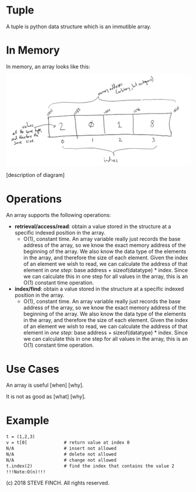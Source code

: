 # Tuple

A tuple is python  data structure which is an immutible array.

# In Memory

In memory, an array looks like this:

![Image of Array in Memory](images/array_memory.png)

\[description of diagram\]

# Operations

An array supports the following operations:

* **retrieval/access/read**: obtain a value stored in the structure at a specific indexed position in the array.
  * O(1), constant time. An array variable really just records the base address of the array, so we know the exact memory address of the beginning of the array. We also know the data type of the elements in the array, and therefore the size of each element. Given the index of an element we wish to read, we can calculate the address of that element in *one step*: base address + sizeof(datatype) * index. Since we can calculate this in one step for all values in the array, this is an O(1) constant time operation.
* **index/find**: obtain a value stored in the structure at a specific indexed position in the array.
  * O(1), constant time. An array variable really just records the base address of the array, so we know the exact memory address of the beginning of the array. We also know the data type of the elements in the array, and therefore the size of each element. Given the index of an element we wish to read, we can calculate the address of that element in *one step*: base address + sizeof(datatype) * index. Since we can calculate this in one step for all values in the array, this is an O(1) constant time operation.  


# Use Cases

An array is useful \[when\] \[why\].

It is not as good as \[what] \[why].

# Example

```
t = (1,2,3)
v = t[0]              # return value at index 0    
N/A                   # insert not allowed
N/A                   # delete not allowed
N/A                   # change not allowed
t.index(2)            # find the index that contains the value 2 !!!Note:O(n)!!!
```

(c) 2018 STEVE FINCH. All rights reserved.
